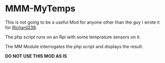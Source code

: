 # MMM-MyTemps

This is not going to be a useful Mod for anyone other than the guy i wrote it for [Richard238](https://forum.magicmirror.builders/user/richard238).

The php script runs on an Rpi with some temprature sensors on it.

The MM Module interrogates the php script and displays the result.

**DO NOT USE THIS MOD AS IS**